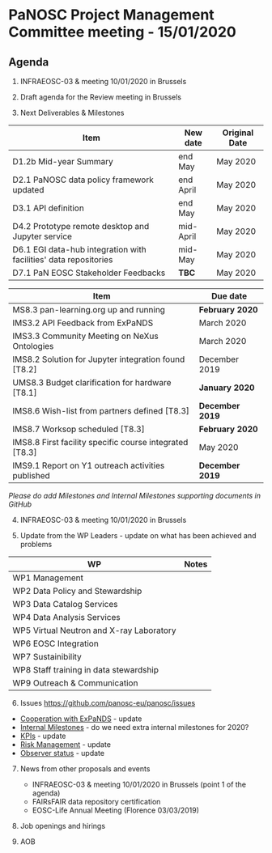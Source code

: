 PaNOSC Project Management Committee meeting - 15/01/2020
========================================================

Agenda
------	

1. INFRAEOSC-03 & meeting 10/01/2020 in Brussels

2. Draft agenda for the Review meeting in Brussels 

3. Next Deliverables & Milestones 

| Item | New date | Original Date | 
| ---- | ------------- | -------- | 
| D1.2b Mid-year Summary | end May | May 2020 | 
| D2.1 PaNOSC data policy framework updated | end April | May 2020 | 
| D3.1 API definition | end May | May 2020 | 
| D4.2 Prototype remote desktop and Jupyter service | mid-April | May 2020 |  
| D6.1 EGI data-hub integration with facilities' data repositories | mid-May | May 2020 | 
| D7.1 PaN EOSC Stakeholder Feedbacks | **TBC** | May 2020 | 

| Item | Due date |
| ---- | ------------- |
| MS8.3 pan-learning.org up and running | **February 2020** |
| IMS3.2 API Feedback from ExPaNDS | March 2020 |
| IMS3.3 Community Meeting on NeXus Ontologies | March 2020 |
| IMS8.2 Solution for Jupyter integration found [T8.2] | December 2019 |
| UMS8.3 Budget clarification for hardware [T8.1] | **January 2020** |
| IMS8.6 Wish-list from partners defined [T8.3] | **December 2019** |
| IMS8.7 Worksop scheduled [T8.3] | **February 2020** |
| IMS8.8 First facility specific course integrated [T8.3] | May 2020 |
| IMS9.1 Report on Y1 outreach activities published | **December 2019** |

*Please do add Milestones and Internal Milestones supporting documents in GitHub*

4. INFRAEOSC-03 & meeting 10/01/2020 in Brussels

5. Update from the WP Leaders - update on what has been achieved and problems

| WP | Notes |
| -- | ----- |
| WP1 Management |  |
| WP2 Data Policy and Stewardship |  | 
| WP3 Data Catalog Services |  | 
| WP4 Data Analysis Services |  | 
| WP5 Virtual Neutron and X-ray Laboratory |  | 
| WP6 EOSC Integration |  | 
| WP7 Sustainibility |  | 
| WP8 Staff training in data stewardship |  | 
| WP9 Outreach & Communication | | 

6. Issues https://github.com/panosc-eu/panosc/issues
 * [Cooperation with ExPaNDS](https://github.com/panosc-eu/panosc/issues/46) - update
 * [Internal Milestones](https://github.com/panosc-eu/panosc/issues/43) - do we need extra internal milestones for 2020?
 * [KPIs](https://github.com/panosc-eu/panosc/issues/41) - update
 * [Risk Management](https://github.com/panosc-eu/panosc/issues/25) - update
 * [Observer status](https://github.com/panosc-eu/panosc/issues/9) - update

7. News from other proposals and events
    * INFRAEOSC-03 & meeting 10/01/2020 in Brussels (point 1 of the agenda)
    * FAIRsFAIR data repository certification
    * EOSC-Life Annual Meeting (Florence 03/03/2019)

8. Job openings and hirings

9. AOB
